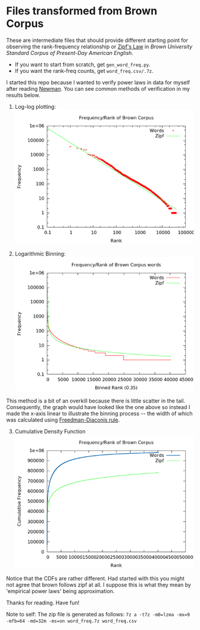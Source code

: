 # Files transformed from Brown Corpus

These are intermediate files that should provide different starting point for observing the rank-frequency relationship or [Zipf's Law](https://en.wikipedia.org/wiki/Zipf's_law) in *Brown University Standard Corpus of Present-Day American English*.
 
* If you want to start from scratch, get `gen_word_freq.py`.
* If you want the rank-freq counts, get `word_freq.csv/.7z`.

I started this repo because I wanted to verify power laws in data for myself after reading [Newman](http://arxiv.org/abs/cond-mat/0412004). You can see common methods of verification in my results below.

1) Log-log plotting:
![log-log frequency rank graph](https://raw.githubusercontent.com/yipeng/brown_corpus/master/images/loglogcomparison.png)

2) Logarithmic Binning:
![log binned frequency rank graph](https://raw.githubusercontent.com/yipeng/brown_corpus/master/images/logbinned.png)

This method is a bit of an overkill because there is little scatter in the tail. Consequently, the graph would have looked like the one above so instead I made the x-axis linear to illustrate the binning process -- the width of which was calculated using [Freedman-Diaconis rule](https://en.wikipedia.org/wiki/Freedman%E2%80%93Diaconis_rule).

3) Cumulative Density Function
![](https://raw.githubusercontent.com/yipeng/brown_corpus/master/images/logcdf.png)

Notice that the CDFs are rather different. Had started with this you might not agree that brown follows zipf at all. I suppose this is what they mean by 'empirical power laws' being approximation. 
 
Thanks for reading. Have fun! 

Note to self: The zip file is generated as follows:
`7z a -t7z -m0=lzma -mx=9 -mfb=64 -md=32m -ms=on word_freq.7z word_freq.csv`
